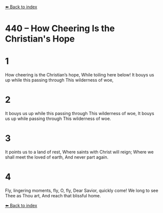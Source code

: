 [⬅️ Back to index](../README.md)

# 440 – How Cheering Is the Christian's Hope


# 1
How cheering is the Christian’s hope,
While toiling here below!
It bouys us up while this passing through
This wilderness of woe,

# 2
It bouys us up while this passing through
This wilderness of woe,
It bouys us up while passing through
This wilderness of woe.

# 3
It points us to a land of rest,
Where saints with Christ will reign;
Where we shall meet the loved of earth,
And never part again.

# 4
Fly, lingering moments, fly, O, fly,
Dear Savior, quickly come!
We long to see Thee as Thou art,
And reach that blissful home.

[⬅️ Back to index](../README.md)
